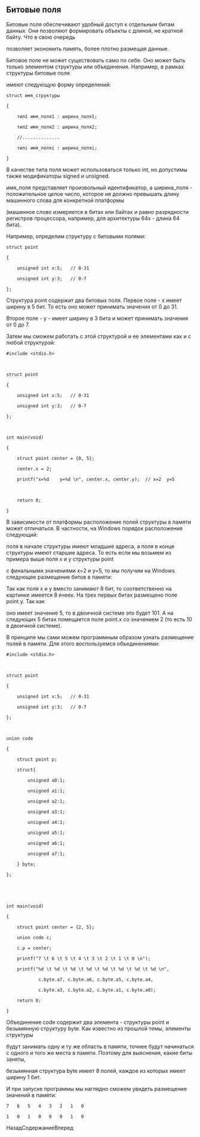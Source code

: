 ## Битовые поля

Битовые поля обеспечивают удобный доступ к отдельным битам данных. Они позволяют формировать объекты с длиной, не кратной байту. Что в свою очередь 
позволяет экономить память, более плотно размещая данные.

Битовое поле не может существовать само по себе. Оно может быть только элементом структуры или объединения. Например, в рамках структуры битовые поля 
имеют следующую форму определений:

```
struct имя_структуры
{
	тип1 имя_поля1 : ширина_поля1;
	тип2 имя_поля2 : ширина_поля2;
	//..............
	типi имя_поляi : ширина_поляi;
}
```

В качестве типа поля может использоваться только int, но допустимы также модификаторы signed и unsigned. 
имя_поля представляет произвольный идентификатор, а ширина_поля - положительное целое число, которое не должно превышать длину машинного слова для конкретной платформы 
(машинное слово измеряется в битах или байтах и равно разрядности регистров процессора, например, для архитектуры 64x - длина 64 бита).

Например, определим структуру с битовыми полями:

```
struct point
{
	unsigned int x:5;	// 0-31
	unsigned int y:3;	// 0-7
};
```

Структура point содержит два битовых поля. Первое поле - x имеет ширину в 5 бит. То есть оно может принимать значения от 0 до 31. 
Второе поле - y - имеет ширину в 3 бита и может принимать значения от 0 до 7.

Затем мы сможем работать с этой структурой и ее элементами как и с любой структурой:

```
#include <stdio.h>

struct point
{
	unsigned int x:5;	// 0-31
	unsigned int y:3;	// 0-7
};

int main(void)
{
	struct point center = {0, 5};
	center.x = 2;
	printf("x=%d	y=%d \n", center.x, center.y);	// x=2	y=5
	
	return 0;
}
```

В зависимости от платформы расположение полей структуры в памяти может отличаться. В частности, на Windows порядок расположения следующий: 
поля в начале структуры имеют младшие адреса, а поля в конце структуры имеют старшие адреса. То есть если мы возьмем из примера выше поля x и y структуры point 
с финальными значениями x=2 и y=5, то мы получим на Windows следующее размещение битов в памяти:

Так как поля x и y вместо занимают 8 бит, то соответственно на картинке имеется 8 ячеек. На трех первых битах размещено поле point.y. Так как 
оно имеет значение 5, то в двоичной системе это будет 101. А на следующих 5 битах помещается поле point.x со значением 2 (то есть 10 в двоичной системе).

В принципе мы сами можем программным образом узнать размещение полей в памяти. Для этого воспользуемся объединениями:

```
#include <stdio.h>

struct point
{
	unsigned int x:5;	// 0-31
	unsigned int y:3;	// 0-7
};

union code
{
	struct point p;
	struct{
		unsigned a0:1;
		unsigned a1:1;
		unsigned a2:1;
		unsigned a3:1;
		unsigned a4:1;
		unsigned a5:1;
		unsigned a6:1;
		unsigned a7:1;
	} byte;
};


int main(void)
{
	struct point center = {2, 5};
	union code c;
	c.p = center;
	printf("7 \t 6 \t 5 \t 4 \t 3 \t 2 \t 1 \t 0 \n");
	printf("%d \t %d \t %d \t %d \t %d \t %d \t %d \t %d \n", 
			c.byte.a7, c.byte.a6, c.byte.a5, c.byte.a4, 
			c.byte.a3, c.byte.a2, c.byte.a1, c.byte.a0);
	return 0;
}
```

Объединение code содержит два элемента - структуры point и безымянную структуру byte. Как известно из прошлой темы, элементы структуры 
будут занимать одну и ту же область в памяти, точнее будут начинаться с одного и того же места в памяти. Поэтому для выяснения, какие биты заняты, 
безымянная структура byte имеет 8 полей, каждое из которых имеет ширину 1 бит.

И при запуске программы мы наглядно сможем увидеть размещение значений в памяти:

```
7	6	5	4	3	2	1	0
1	0	1	0	0	0	1	0
```

НазадСодержаниеВперед

